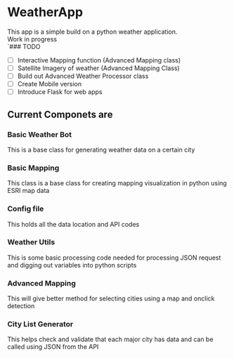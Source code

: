 # WeatherApp
This app is a simple build on a python weather application. <br>
Work in progress<br>
`### TODO

- [ ] Interactive Mapping function (Advanced Mapping class)
- [ ] Satellite Imagery of weather (Advanced Mapping Class)
- [ ] Build out Advanced Weather Processor class
- [ ] Create Mobile version
- [ ] Introduce Flask for web apps

## Current Componets are
### Basic Weather Bot
This is a base class for generating weather data on a certain city
### Basic Mapping
This class is a base class for creating mapping visualization in python using ESRI map data
### Config file 
This holds all the data location and API codes
### Weather Utils
This is some basic processing code needed for processing JSON request and digging out variables into python scripts
### Advanced Mapping
This will give better method for selecting cities using a map and onclick detection
### City List Generator
This helps check and validate that each major city has data and can be called using JSON from the API